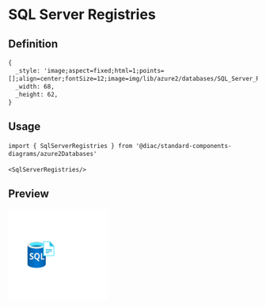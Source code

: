 # SQL Server Registries

## Definition

```
{
  _style: 'image;aspect=fixed;html=1;points=[];align=center;fontSize=12;image=img/lib/azure2/databases/SQL_Server_Registries.svg;strokeColor=none;',
  _width: 68,
  _height: 62,
}
```

## Usage

```
import { SqlServerRegistries } from '@diac/standard-components-diagrams/azure2Databases'

<SqlServerRegistries/>
```

## Preview

<img src="./sql-server-registries.png" width="200"/>
